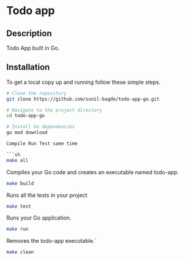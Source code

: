 # Todo app

## Description

Todo App built in Go.

## Installation

To get a local copy up and running follow these simple steps.

````bash
# Clone the repository
git clone https://github.com/sunil-bagde/todo-app-go.git

# Navigate to the project directory
cd todo-app-go

# Install Go dependencies
go mod download

Compile Run Test same time

```sh
make all
````

Compiles your Go code and creates an executable named todo-app.

```sh
make build
```

Runs all the tests in your project

```sh
make test
```

Runs your Go application.

```sh
make run
```

Removes the todo-app executable.`

```sh
make clean
```
